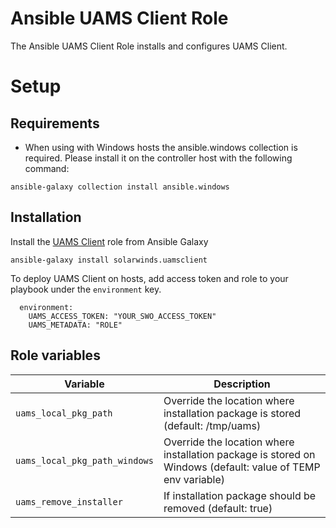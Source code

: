 # Ansible UAMS Client Role

The Ansible UAMS Client Role installs and configures UAMS Client.

# Setup
## Requirements
- When using with Windows hosts the ansible.windows collection is required. Please install it on the controller host with the following command:
```
ansible-galaxy collection install ansible.windows
```
## Installation

Install the [UAMS Client](https://galaxy.ansible.com/solarwinds/uamsclient) role from Ansible Galaxy
```
ansible-galaxy install solarwinds.uamsclient
```

To deploy UAMS Client on hosts, add access token and role to your playbook under the `environment` key.

```
  environment:
    UAMS_ACCESS_TOKEN: "YOUR_SWO_ACCESS_TOKEN"
    UAMS_METADATA: "ROLE"
```

## Role variables

| Variable | Description |
| -------------------- | --------------------------------------------------------------- |
| `uams_local_pkg_path` | Override the location where installation package is stored (default: /tmp/uams) |
| `uams_local_pkg_path_windows` | Override the location where installation package is stored on Windows (default: value of TEMP env variable) |
| `uams_remove_installer` | If installation package should be removed (default: true) |